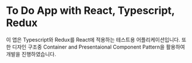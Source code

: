# To Do App with React, Typescript, Redux
이 앱은 Typescript와 Redux를 React에 적용하는 테스트용 어플리케이션입니다. 또한 디자인 구조중 Container and Presentaional Component Pattern을 활용하여 개발을 진행하였습니다.
